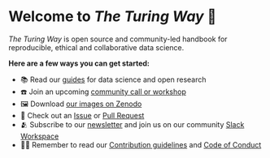 # Welcome to _The Turing Way_ 👋

_The Turing Way_ is open source and community-led handbook for reproducible, ethical and collaborative data science.

**Here are a few ways you can get started:**
- 📚 Read our [guides](the-turing-way.netlify.app/) for data science and open research
- ☎️ Join an upcoming [community call or workshop](https://the-turing-way.start.page/)
- 🖼️ Download [our images on Zenodo](https://zenodo.org/records/8169292)
- 📣 Check out an [Issue](https://github.com/the-turing-way/the-turing-way/issues) or [Pull Request](https://github.com/the-turing-way/the-turing-way/pulls) 
- 🫂 Subscribe to our [newsletter](https://tinyletter.com/TuringWay) and join us on our community [Slack Workspace](https://join.slack.com/t/theturingway/shared_invite/zt-25ng40psm-rcaEBwhrEzsV4hhR6dz5uA)
- 👩‍💻 Remember to read our [Contribution guidelines](https://github.com/the-turing-way/the-turing-way/blob/main/CONTRIBUTING.md) and [Code of Conduct](https://github.com/the-turing-way/the-turing-way/blob/main/CODE_OF_CONDUCT.md)
